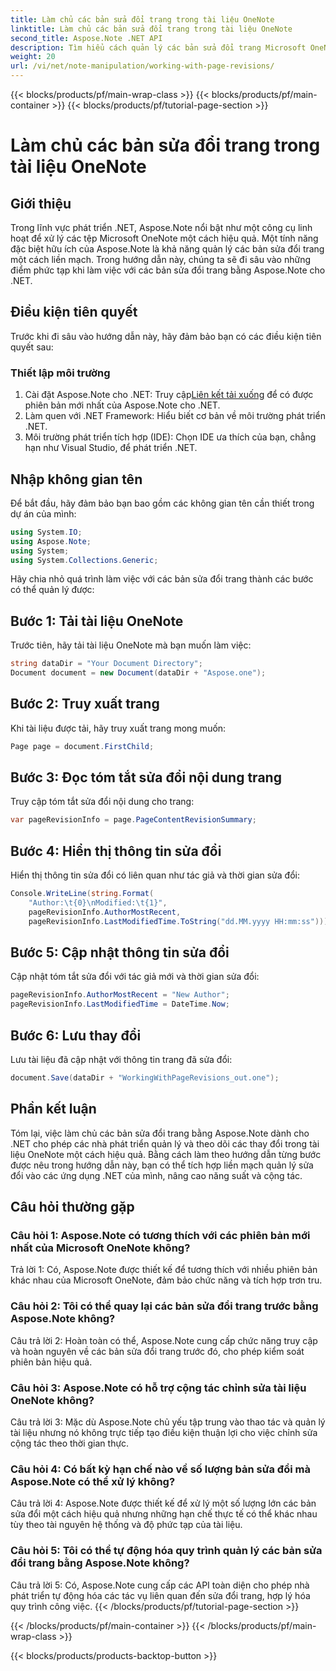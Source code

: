 ```yaml
---
title: Làm chủ các bản sửa đổi trang trong tài liệu OneNote
linktitle: Làm chủ các bản sửa đổi trang trong tài liệu OneNote
second_title: Aspose.Note .NET API
description: Tìm hiểu cách quản lý các bản sửa đổi trang Microsoft OneNote bằng Aspose.Note. Hướng dẫn từng bước để tích hợp liền mạch và kiểm soát phiên bản trong các ứng dụng .NET của bạn.
weight: 20
url: /vi/net/note-manipulation/working-with-page-revisions/
---
```


{{< blocks/products/pf/main-wrap-class >}}
{{< blocks/products/pf/main-container >}}
{{< blocks/products/pf/tutorial-page-section >}}

# Làm chủ các bản sửa đổi trang trong tài liệu OneNote

## Giới thiệu

Trong lĩnh vực phát triển .NET, Aspose.Note nổi bật như một công cụ linh hoạt để xử lý các tệp Microsoft OneNote một cách hiệu quả. Một tính năng đặc biệt hữu ích của Aspose.Note là khả năng quản lý các bản sửa đổi trang một cách liền mạch. Trong hướng dẫn này, chúng ta sẽ đi sâu vào những điểm phức tạp khi làm việc với các bản sửa đổi trang bằng Aspose.Note cho .NET.

## Điều kiện tiên quyết

Trước khi đi sâu vào hướng dẫn này, hãy đảm bảo bạn có các điều kiện tiên quyết sau:

### Thiết lập môi trường

1.  Cài đặt Aspose.Note cho .NET: Truy cập[Liên kết tải xuống](https://releases.aspose.com/note/net/) để có được phiên bản mới nhất của Aspose.Note cho .NET.
2. Làm quen với .NET Framework: Hiểu biết cơ bản về môi trường phát triển .NET.
3. Môi trường phát triển tích hợp (IDE): Chọn IDE ưa thích của bạn, chẳng hạn như Visual Studio, để phát triển .NET.

## Nhập không gian tên

Để bắt đầu, hãy đảm bảo bạn bao gồm các không gian tên cần thiết trong dự án của mình:

```csharp
using System.IO;
using Aspose.Note;
using System;
using System.Collections.Generic;
```

Hãy chia nhỏ quá trình làm việc với các bản sửa đổi trang thành các bước có thể quản lý được:

## Bước 1: Tải tài liệu OneNote

Trước tiên, hãy tải tài liệu OneNote mà bạn muốn làm việc:

```csharp
string dataDir = "Your Document Directory";
Document document = new Document(dataDir + "Aspose.one");
```

## Bước 2: Truy xuất trang

Khi tài liệu được tải, hãy truy xuất trang mong muốn:

```csharp
Page page = document.FirstChild;
```

## Bước 3: Đọc tóm tắt sửa đổi nội dung trang

Truy cập tóm tắt sửa đổi nội dung cho trang:

```csharp
var pageRevisionInfo = page.PageContentRevisionSummary;
```

## Bước 4: Hiển thị thông tin sửa đổi

Hiển thị thông tin sửa đổi có liên quan như tác giả và thời gian sửa đổi:

```csharp
Console.WriteLine(string.Format(
    "Author:\t{0}\nModified:\t{1}",
    pageRevisionInfo.AuthorMostRecent,
    pageRevisionInfo.LastModifiedTime.ToString("dd.MM.yyyy HH:mm:ss")));
```

## Bước 5: Cập nhật thông tin sửa đổi

Cập nhật tóm tắt sửa đổi với tác giả mới và thời gian sửa đổi:

```csharp
pageRevisionInfo.AuthorMostRecent = "New Author";
pageRevisionInfo.LastModifiedTime = DateTime.Now;
```

## Bước 6: Lưu thay đổi

Lưu tài liệu đã cập nhật với thông tin trang đã sửa đổi:

```csharp
document.Save(dataDir + "WorkingWithPageRevisions_out.one");
```

## Phần kết luận

Tóm lại, việc làm chủ các bản sửa đổi trang bằng Aspose.Note dành cho .NET cho phép các nhà phát triển quản lý và theo dõi các thay đổi trong tài liệu OneNote một cách hiệu quả. Bằng cách làm theo hướng dẫn từng bước được nêu trong hướng dẫn này, bạn có thể tích hợp liền mạch quản lý sửa đổi vào các ứng dụng .NET của mình, nâng cao năng suất và cộng tác.

## Câu hỏi thường gặp

### Câu hỏi 1: Aspose.Note có tương thích với các phiên bản mới nhất của Microsoft OneNote không?

Trả lời 1: Có, Aspose.Note được thiết kế để tương thích với nhiều phiên bản khác nhau của Microsoft OneNote, đảm bảo chức năng và tích hợp trơn tru.

### Câu hỏi 2: Tôi có thể quay lại các bản sửa đổi trang trước bằng Aspose.Note không?

Câu trả lời 2: Hoàn toàn có thể, Aspose.Note cung cấp chức năng truy cập và hoàn nguyên về các bản sửa đổi trang trước đó, cho phép kiểm soát phiên bản hiệu quả.

### Câu hỏi 3: Aspose.Note có hỗ trợ cộng tác chỉnh sửa tài liệu OneNote không?

Câu trả lời 3: Mặc dù Aspose.Note chủ yếu tập trung vào thao tác và quản lý tài liệu nhưng nó không trực tiếp tạo điều kiện thuận lợi cho việc chỉnh sửa cộng tác theo thời gian thực.

### Câu hỏi 4: Có bất kỳ hạn chế nào về số lượng bản sửa đổi mà Aspose.Note có thể xử lý không?

Câu trả lời 4: Aspose.Note được thiết kế để xử lý một số lượng lớn các bản sửa đổi một cách hiệu quả nhưng những hạn chế thực tế có thể khác nhau tùy theo tài nguyên hệ thống và độ phức tạp của tài liệu.

### Câu hỏi 5: Tôi có thể tự động hóa quy trình quản lý các bản sửa đổi trang bằng Aspose.Note không?

Câu trả lời 5: Có, Aspose.Note cung cấp các API toàn diện cho phép nhà phát triển tự động hóa các tác vụ liên quan đến sửa đổi trang, hợp lý hóa quy trình công việc.
{{< /blocks/products/pf/tutorial-page-section >}}

{{< /blocks/products/pf/main-container >}}
{{< /blocks/products/pf/main-wrap-class >}}

{{< blocks/products/products-backtop-button >}}

